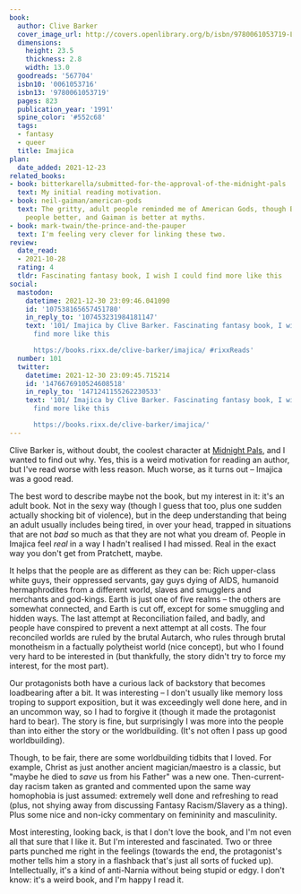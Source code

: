 ```yaml
---
book:
  author: Clive Barker
  cover_image_url: http://covers.openlibrary.org/b/isbn/9780061053719-L.jpg
  dimensions:
    height: 23.5
    thickness: 2.8
    width: 13.0
  goodreads: '567704'
  isbn10: '0061053716'
  isbn13: '9780061053719'
  pages: 823
  publication_year: '1991'
  spine_color: '#552c68'
  tags:
  - fantasy
  - queer
  title: Imajica
plan:
  date_added: 2021-12-23
related_books:
- book: bitterkarella/submitted-for-the-approval-of-the-midnight-pals
  text: My initial reading motivation.
- book: neil-gaiman/american-gods
  text: The gritty, adult people reminded me of American Gods, though Barker understands
    people better, and Gaiman is better at myths.
- book: mark-twain/the-prince-and-the-pauper
  text: I'm feeling very clever for linking these two.
review:
  date_read:
  - 2021-10-28
  rating: 4
  tldr: Fascinating fantasy book, I wish I could find more like this
social:
  mastodon:
    datetime: 2021-12-30 23:09:46.041090
    id: '107538165657451780'
    in_reply_to: '107453231984181147'
    text: '101/ Imajica by Clive Barker. Fascinating fantasy book, I wish I could
      find more like this

      https://books.rixx.de/clive-barker/imajica/ #rixxReads'
  number: 101
  twitter:
    datetime: 2021-12-30 23:09:45.715214
    id: '1476676910524608518'
    in_reply_to: '1471241155262230533'
    text: '101/ Imajica by Clive Barker. Fascinating fantasy book, I wish I could
      find more like this

      https://books.rixx.de/clive-barker/imajica/'
---
```


Clive Barker is, without doubt, the coolest character at [Midnight Pals](https://twitter.com/midnight_pals), and I
wanted to find out why. Yes, this is a weird motivation for reading an author, but I've read worse with less reason.
Much worse, as it turns out – Imajica was a good read.

The best word to describe maybe not the book, but my interest in it: it's an adult book. Not in the sexy way (though I
guess that too, plus one sudden actually shocking bit of violence), but in the deep understanding that being an adult
usually includes being tired, in over your head, trapped in situations that are not *bad* so much as that they are not
what you dream of. People in Imajica feel *real* in a way I hadn't realised I had missed. Real in the exact way you
don't get from Pratchett, maybe.

It helps that the people are as different as they can be: Rich upper-class white guys, their oppressed servants, gay
guys dying of AIDS, humanoid hermaphrodites from a different world, slaves and smugglers and merchants and god-kings.
Earth is just one of five realms – the others are somewhat connected, and Earth is cut off, except for some smuggling
and hidden ways. The last attempt at Reconciliation failed, and badly, and people have conspired to prevent a next
attempt at all costs. The four reconciled worlds are ruled by the brutal Autarch, who rules through brutal monotheism in
a factually polytheist world (nice concept), but who I found very hard to be interested in (but thankfully, the story
didn't try to force my interest, for the most part).

Our protagonists both have a curious lack of backstory that becomes loadbearing after a bit. It was interesting – I
don't usually like memory loss troping to support exposition, but it was exceedingly well done here, and in an uncommon
way, so I had to forgive it (though it made the protagonist hard to bear). The story is fine, but surprisingly I was
more into the people than into either the story or the worldbuilding. (It's not often I pass up good worldbuilding).

Though, to be fair, there are some worldbuilding tidbits that I loved. For example, Christ as just another ancient
magician/maestro is a classic, but "maybe he died to *save* us from his Father" was a new one. Then-current-day racism
taken as granted and commented upon the same way homophobia is just assumed: extremely well done and refreshing to read
(plus, not shying away from discussing Fantasy Racism/Slavery as a thing). Plus some nice and non-icky commentary on
femininity and masculinity.

Most interesting, looking back, is that I don't love the book, and I'm not even all that sure that I like it. But I'm
interested and fascinated. Two or three parts punched me right in the feelings (towards the end, the protagonist's
mother tells him a story in a flashback that's just all sorts of fucked up). Intellectually, it's a kind of anti-Narnia
without being stupid or edgy. I don't know: it's a weird book, and I'm happy I read it.
